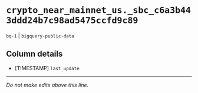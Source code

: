 # `crypto_near_mainnet_us._sbc_c6a3b443ddd24b7c98ad5475ccfd9c89`
`bq-1` | `bigquery-public-data`

## Column details
* [TIMESTAMP] `last_update`

-------------------------------------------------------------------------------
*Do not make edits above this line.*
